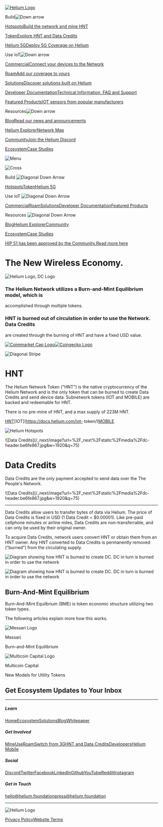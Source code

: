 [![Helium Logo](/_next/static/media/logosymbol.e32f55d5.svg)](/)

Build![Down arrow](/_next/static/media/navarrow.68f4a5a0.svg)

[HotspotsBuild the network and mine HNT](/mine)

[TokenExplore HNT and Data Credits](/token)

[Helium 5GDeploy 5G Coverage on Helium](/5G)

Use IoT![Down arrow](/_next/static/media/navarrow.68f4a5a0.svg)

[CommercialConnect your devices to the Network](/commercial)

[RoamAdd our coverage to yours](/roam)

[SolutionsDiscover solutions built on Helium](/solutions)

[Developer DocumentationTechnical Information, FAQ and
Support](https://docs.helium.com)

[Featured ProductsIOT sensors from popular manufacturers](/featured-products)

Resources![Down arrow](/_next/static/media/navarrow.68f4a5a0.svg)

[BlogRead our news and announcements](https://blog.helium.com)

[Helium ExplorerNetwork Map](https://explorer.helium.com)

[CommunityJoin the Helium Discord](https://discord.gg/helium)

[Ecosystem](/ecosystem)[Case Studies](/stories)

![Menu](/_next/static/media/menuwhite.97522b9f.svg)

![Cross](/_next/static/media/cross.97e56514.svg)

Build ![Diagonal Down Arrow](/_next/static/media/dropdownarrow.10ee975b.svg)

[Hotspots](/mine)[Token](/token)[Helium 5G](/5G)

Use IoT ![Diagonal Down Arrow](/_next/static/media/dropdownarrow.10ee975b.svg)

[Commercial](/commercial)[Roam](/roam)[Solutions](/solutions)[Developer
Documentation](https://docs.helium.com)[Featured Products](/featured-products)

Resources ![Diagonal Down
Arrow](/_next/static/media/dropdownarrow.10ee975b.svg)

[Blog](https://blog.helium.com)[Helium
Explorer](https://explorer.helium.com)[Community](https://discord.gg/helium)

[Ecosystem](/ecosystem)[Case Studies](/stories)

[HIP 51 has been approved by the Community.Read more
here](https://github.com/helium/HIP/blob/main/0051-helium-dao.md)

# The New Wireless Economy.

![Helium Logo, DC Logo](/_next/static/media/hntheader.16bd2180.svg)

### The Helium Network utilizes a Burn-and-Mint Equilibrium model, which is
accomplished through multiple tokens.

### HNT is burned out of circulation in order to use the Network. Data Credits
are created through the burning of HNT and have a fixed USD value.

[![Coimmarket Cap
Logo](/_next/static/media/coinmarketcap.8ef39df3.svg)](https://coinmarketcap.com/currencies/helium/)[![Coingecko
Logo](/_next/static/media/coingecko.b5755446.svg)](https://www.coingecko.com/en/coins/helium)

![Diagonal Stripe](/_next/static/media/1dtri.bec65256.svg)

# HNT

The Helium Network Token ("HNT") is the native cryptocurrency of the Helium
Network and is the only token that can be burned to create Data Credits and
send device data. Subnetwork tokens (IOT and MOBILE) are backed and redeemable
for HNT.

There is no pre-mine of HNT, and a max supply of 223M HNT.

[HNT](https://docs.helium.com/hnt-token/)[IOT](https://docs.helium.com/iot-
token/)[MOBILE](https://docs.helium.com/mobile-token/)

![Helium
Hotspots](/_next/image?url=%2F_next%2Fstatic%2Fmedia%2Fminer4.d9ba3645.png&w=1920&q=75)

![Data Credits](/_next/image?url=%2F_next%2Fstatic%2Fmedia%2Fdc-
header.be6fe867.jpg&w=1920&q=75)

# Data Credits

Data Credits are the only payment accepted to send data over the The People's
Network.

![Data Credits](/_next/image?url=%2F_next%2Fstatic%2Fmedia%2Fdc-
header.be6fe867.jpg&w=1920&q=75)

* * *

Data Credits allow users to transfer bytes of data via Helium. The price of
Data Credits is fixed in USD (1 Data Credit = $0.00001). Like pre-paid
cellphone minutes or airline miles, Data Credits are non-transferrable, and
can only be used by their original owner.

To acquire Data Credits, network users convert HNT or obtain them from an HNT
owner. Any HNT converted to Data Credits is permanently removed (“burned”)
from the circulating supply.

![Diagram showing how HNT is burned to create DC. DC in turn is burned in
order to use the network](/_next/static/media/CreateDC.d5e29930.svg)

![Diagram showing how HNT is burned to create DC. DC in turn is burned in
order to use the network](/_next/static/media/todcsm.e3f632e5.svg)

## Burn-And-Mint Equilibrium

Burn-And-Mint Equilbrium (BME) is token economic structure utilizing two token
types.

The following articles explain more how this works.

![Messari Logo](/_next/static/media/messari.5e8a7a9a.svg)

Messari

Burn-and-Mint Equilibrium

[](https://messari.io/article/burn-and-mint-equilibrium)

![Multicoin Capital Logo](/_next/static/media/multicoin.e639f012.svg)

Multicoin Capital

New Models for Utility Tokens

[](https://multicoin.capital/2018/02/13/new-models-utility-tokens/)

## Get Ecosystem Updates to Your Inbox

* * *

##### Learn

[Home](/)[Ecosystem](/ecosystem)[Solutions](/solutions)[Blog](https://blog.helium.com)[Whitepaper](http://whitepaper.helium.com)

##### Get Involved

[Mine](/mine)[Use](/commercial)[Roam](/roam)[Switch from 3G](/switch)[HNT and
Data Credits](/token)[Developers](https://docs.helium.com)[Helium Mobile](/5G)

##### Social

[Discord](https://discord.gg/helium)[Twitter](https://twitter.com/helium)[Facebook](https://www.facebook.com/heliumsystems)[LinkedIn](https://www.linkedin.com/company/heliuminc)[Github](https://github.com/helium)[YouTube](https://www.youtube.com/c/HeliumInc)[Reddit](https://www.reddit.com/r/HeliumNetwork)[Instagram](https://www.instagram.com/helium/)

##### Get in Touch

[hello@helium.foundation](mailto:hello@helium.foundation)[press@helium.foundation](mailto:press@helium.foundation)

* * *

![Helium Logo](/_next/static/media/logo-horizontalwhite.ecf69e9c.svg)

[Privacy Policy](/privacy)[Website Terms](/website-terms)

